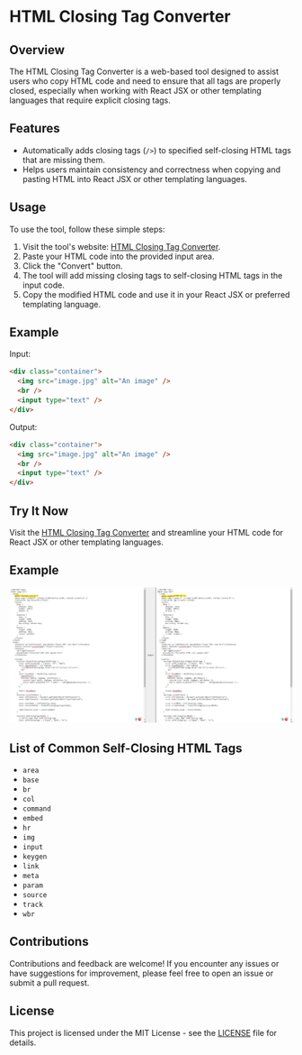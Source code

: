 # HTML Closing Tag Converter

## Overview

The HTML Closing Tag Converter is a web-based tool designed to assist users who copy HTML code and need to ensure that all tags are properly closed, especially when working with React JSX or other templating languages that require explicit closing tags.

## Features

- Automatically adds closing tags (`/>`) to specified self-closing HTML tags that are missing them.
- Helps users maintain consistency and correctness when copying and pasting HTML into React JSX or other templating languages.

## Usage

To use the tool, follow these simple steps:

1. Visit the tool's website: [HTML Closing Tag Converter](https://niradler.github.io/html-closing-tag/public/).
2. Paste your HTML code into the provided input area.
3. Click the "Convert" button.
4. The tool will add missing closing tags to self-closing HTML tags in the input code.
5. Copy the modified HTML code and use it in your React JSX or preferred templating language.

## Example

Input:

```html
<div class="container">
  <img src="image.jpg" alt="An image" />
  <br />
  <input type="text" />
</div>
```

Output:

```html
<div class="container">
  <img src="image.jpg" alt="An image" />
  <br />
  <input type="text" />
</div>
```

## Try It Now

Visit the [HTML Closing Tag Converter](https://niradler.github.io/html-closing-tag/public/) and streamline your HTML code for React JSX or other templating languages.

## Example

![HTML Closing Tag Converter](screenshot.png)

## List of Common Self-Closing HTML Tags

- `area`
- `base`
- `br`
- `col`
- `command`
- `embed`
- `hr`
- `img`
- `input`
- `keygen`
- `link`
- `meta`
- `param`
- `source`
- `track`
- `wbr`

## Contributions

Contributions and feedback are welcome! If you encounter any issues or have suggestions for improvement, please feel free to open an issue or submit a pull request.

## License

This project is licensed under the MIT License - see the [LICENSE](MIT) file for details.
